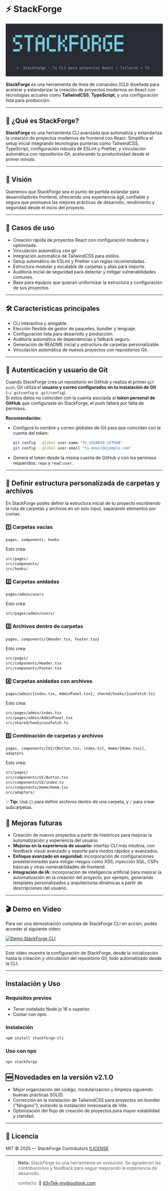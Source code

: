 # ⚡ StackForge

![Logo y bienvenida de StackForge CLI](https://raw.githubusercontent.com/MasliahDev99/StackForge/rc-1.0.0/docs/STACKFORGE_LOGO.png)



**StackForge** es una herramienta de línea de comandos (CLI) diseñada para acelerar y estandarizar la creación de proyectos modernos en React con tecnologías actuales como **TailwindCSS**, **TypeScript**, y una configuración lista para producción.

---

## 🌟 ¿Qué es StackForge?

**StackForge** es una herramienta CLI avanzada que automatiza y estandariza la creación de proyectos modernos de frontend con React. Simplifica el setup inicial integrando tecnologías punteras como TailwindCSS, TypeScript, configuración robusta de ESLint y Prettier, y vinculación automática con repositorios Git, acelerando tu productividad desde el primer minuto.

---

## 🎯 Visión

Queremos que StackForge sea el punto de partida estándar para desarrolladores frontend, ofreciendo una experiencia ágil, confiable y segura que promueva las mejores prácticas de desarrollo, rendimiento y seguridad desde el inicio del proyecto.

---

## 🚀 Casos de uso

- Creación rápida de proyectos React con configuración moderna y optimizada.
- Vinculación automática con git
- Integración automática de TailwindCSS para estilos.
- Setup automático de ESLint y Prettier con reglas recomendadas.
- Estructura modular y escalable de carpetas y alias para imports.
- Auditoría inicial de seguridad para detectar y mitigar vulnerabilidades comunes.
- Base para equipos que quieran uniformizar la estructura y configuración de sus proyectos.

---

## 🛠️ Características principales

- CLI interactiva y amigable.
- Elección flexible de gestor de paquetes, bundler y lenguaje.
- Configuración lista para desarrollo y producción.
- Auditoría automática de dependencias y fallback seguro.
- Generación de README inicial y estructura de carpetas personalizable.
- Vinculación automática de nuevos proyectos con repositorios Git.

---

## 🔑 Autenticación y usuario de Git

Cuando StackForge crea un repositorio en GitHub y realiza el primer `git push`, Git utiliza el **usuario y correo configurados en tu instalación de Git** (`~/.gitconfig` o `.git/config`).  
Si estos datos no coinciden con la cuenta asociada al **token personal de GitHub** que configuraste en StackForge, el push fallará por falta de permisos.

**Recomendación:**
- Configurá tu nombre y correo globales de Git para que coincidan con la cuenta del token:
  ```bash
  git config --global user.name "TU_USUARIO_GITHUB"
  git config --global user.email "tu-email@ejemplo.com"
  ```
- Generá el token desde la misma cuenta de GitHub y con los permisos requeridos: `repo` y `read:user`.

---


## 📂 Definir estructura personalizada de carpetas y archivos

En StackForge podés definir la estructura inicial de tu proyecto escribiendo la ruta de carpetas y archivos en un solo input, separando elementos por comas.

### 1️⃣ Carpetas vacías
```
pages, components, hooks
```
Esto crea:
```
src/pages/
src/components/
src/hooks/
```

### 2️⃣ Carpetas anidadas
```
pages/admin/users
```
Esto crea:
```
src/pages/admin/users/
```

### 3️⃣ Archivos dentro de carpetas
```
pages, components/{Header.tsx, Footer.tsx}
```
Esto crea:
```
src/pages/
src/components/Header.tsx
src/components/Footer.tsx
```

### 4️⃣ Carpetas anidadas con archivos
```
pages/admin/{index.tsx, AdminPanel.tsx}, shared/hooks/{useFetch.ts}
```
Esto crea:
```
src/pages/admin/index.tsx
src/pages/admin/AdminPanel.tsx
src/shared/hooks/useFetch.ts
```

### 5️⃣ Combinación de carpetas y archivos
```
pages, components/[UI/{Button.tsx, index.ts}, Home/{Home.tsx}], adapters
```
Esto crea:
```
src/pages/
src/components/UI/Button.tsx
src/components/UI/index.ts
src/components/Home/Home.tsx
src/adapters/
```

💡 **Tip:** Usá `{}` para definir archivos dentro de una carpeta, y `/` para crear subcarpetas.

## 🔮 Mejoras futuras

-  Creación de nuevos proyectos a partir de históricos para mejorar la automatización y experiencia del usuario.
- **Mejoras en la experiencia de usuario:** interfaz CLI más intuitiva, con feedback visual avanzado y soporte para modos rápidos y avanzados.
- **Enfoque avanzado en seguridad:** incorporación de configuraciones predeterminadas para mitigar riesgos como XSS, inyección SQL, CSPs básicas y otras vulnerabilidades de frontend.
- **Integración de IA:** incorporación de inteligencia artificial para mejorar la automatización en la creación del proyecto, por ejemplo, generando templates personalizados y arquitecturas dinámicas a partir de descripciones del usuario.


---


## 🎬 Demo en Video

Para ver una demostración completa de StackForge CLI en acción, podés acceder al siguiente video:

[![Demo StackForge CLI](https://img.youtube.com/vi/OSmmhkYobVg/hqdefault.jpg)](https://youtu.be/OSmmhkYobVg)

---

Este video muestra la configuración de StackForge, desde la inicialización hasta la creación y vinculación del repositorio Git, todo automatizado desde la CLI.



---
## Instalación y Uso

### Requisitos previos
- Tener instalado Node.js 16 o superior.
- Contar con npm.

### Instalación 
```bash
npm install stackforge-cli
```

### Uso con npx 
```bash
npx stackforge
```


## 🆕 Novedades en la versión v2.1.0

- Mejor organización del código, modularización y limpieza siguiendo buenas prácticas SOLID.
- Corrección en la instalación de TailwindCSS para proyectos sin bundler ("Ninguno"), evitando la instalación innecesaria de Vite.
- Optimización del flujo de creación de proyectos para mayor estabilidad y claridad.


---
## 📄 Licencia

MIT © 2025 — StackForge Contributors [!LICENSE](./LICENSE)

---

> **Nota:** StackForge es una herramienta en evolución. Se agradecen las contribuciones y feedback para seguir mejorando la experiencia de desarrollo.

> contacto: 📩 d3vTek-mv@outlook.com
